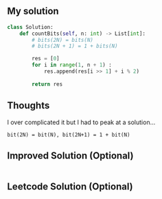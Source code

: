 ## My solution

```python
class Solution:
    def countBits(self, n: int) -> List[int]:
        # bits(2N) = bits(N)
        # bits(2N + 1) = 1 + bits(N)

        res = [0]
        for i in range(1, n + 1) :
            res.append(res[i >> 1] + i % 2)
        
        return res
```

## Thoughts
I over complicated it but I had to peak at a solution…

`bit(2N) = bit(N), bit(2N+1) = 1 + bit(N)`

## Improved Solution (Optional)

```python

```

## Leetcode Solution (Optional)

```python

```
